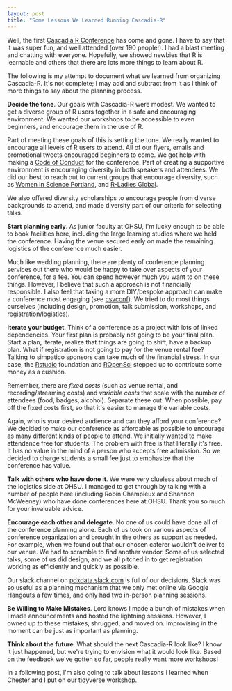 ```yaml
---
layout: post
title: "Some Lessons We Learned Running Cascadia-R"
---
```


Well, the first [Cascadia R Conference](http://cascaderconf.com) has come and gone. I have to say that it was super fun, and well attended (over 190 people!). I had a blast meeting and chatting with everyone. Hopefully, we showed newbies that R is learnable and others that there are lots more things to learn about R.

The following is my attempt to document what we learned from organizing Cascadia-R. It's not complete; I may add and subtract from it as I think of more things to say about the planning process.

**Decide the tone**. Our goals with Cascadia-R were modest. We wanted to get a diverse group of R users together in a safe and encouraging environment. We wanted our workshops to be accessible to even beginners, and encourage them in the use of R.

Part of meeting these goals of this is setting the tone. We really wanted to encourage all levels of R users to attend. All of our flyers, emails and promotional tweets encouraged beginners to come. We got help with making a [Code of Conduct](https://cascadiarconf.com/coc/) for the conference. Part of creating a supportive environment is encouraging diversity in both speakers and attendees. We did our best to reach out to current groups that encourage diversity, such as [Women in Science Portland](http://wisportland.weebly.com), and [R-Ladies Global](https://rladies.org).

We also offered diversity scholarships to encourage people from diverse backgrounds to attend, and made diversity part of our criteria for selecting talks.

**Start planning early**. As junior faculty at OHSU, I'm lucky enough to be able to book facilities here, including the large learning studios where we held the conference. Having the venue secured early on made the remaining logistics of the conference much easier.

Much like wedding planning, there are plenty of conference planning services out there who would be happy to take over aspects of your conference, for a fee. You can spend however much you want to on these things. However, I believe that such a approach is not financially responsible. I also feel that taking a more DIY/bespoke approach can make a conference most engaging (see [csvconf](https://csvconf.com)). We tried to do most things ourselves (including design, promotion, talk submission, workshops, and registration/logistics).

**Iterate your budget**. Think of a conference as a project with lots of linked dependencies. Your first plan is probably not going to be your final plan. Start a plan, iterate, realize that things are going to shift, have a backup plan. What if registration is not going to pay for the venue rental fee? Talking to simpatico sponsors can take much of the financial stress. In our case, the [Rstudio](https://www.rstudio.com) foundation and [ROpenSci](https://ropensci.org) stepped up to contribute some money as a cushion.

Remember, there are *fixed costs* (such as venue rental, and recording/streaming costs) and *variable costs* that scale with the number of attendees (food, badges, alcohol). Separate these out. When possible, pay off the fixed costs first, so that it's easier to manage the variable costs.

Again, who is your desired audience and can they afford your conference? We decided to make our conference as affordable as possible to encourage as many different kinds of people to attend. We initially wanted to make attendance free for students. The problem with free is that literally it's free. It has no value in the mind of a person who accepts free admission. So we decided to charge students a small fee just to emphasize that the conference has value.

**Talk with others who have done it**. We were very clueless about much of the logistics side at OHSU. I managed to get through by talking with a number of people here (including Robin Champieux and Shannon McWeeney) who have done conferences here at OHSU. Thank you so much for your invaluable advice.

**Encourage each other and delegate**. No one of us could have done all of the conference planning alone. Each of us took on various aspects of conference organization and brought in the others as support as needed. For example, when we found out that our chosen caterer wouldn't deliver to our venue. We had to scramble to find another vendor. Some of us selected talks, some of us did design, and we all pitched in to get registration working as efficiently and quickly as possible.

Our slack channel on [pdxdata.slack.com](https://pdxdata.slack.com) is full of our decisions. Slack was so useful as a planning mechanism that we only met online via Google Hangouts a few times, and only had two in-person planning sessions.

**Be Willing to Make Mistakes**. Lord knows I made a bunch of mistakes when I made announcements and hosted the lightning sessions. However, I owned up to these mistakes, shrugged, and moved on. Improvising in the moment can be just as important as planning.

**Think about the future**. What should the next Cascadia-R look like? I know it just happened, but we're trying to envision what it would look like. Based on the feedback we've gotten so far, people really want more workshops!

In a following post, I'm also going to talk about lessons I learned when Chester and I put on our tidyverse workshop.
